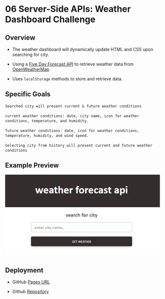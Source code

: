 # 06 Server-Side APIs: Weather Dashboard Challenge


## Overview


* The weather dashboard will dynamically update HTML and CSS upon searching for city. 

* Using a [Five Day Forecast API](https:/openweathermap.org/forecast5) to retrieve weather data from [OpenWeatherMap](https://openweathermap.org/) 

* Uses `localStorage` methods to store and retrieve data.



## Specific Goals

```
Searched city will present current & future weather conditions

current weather conditions: date, city name, icon for weather conditions, temperature, and humidity. 

future weather conditions: date, icon for weather conditions, temperature, humidity, and wind speed.

Selecting city from history will present current and future weather conditions 
```


## Example Preview

![WIP](./assets/images/7pIxbgV.png)



## Deployment

* GitHub [Pages URL](https://seanwsutter.github.io/06-serverapi-challenge-sws/)

* Github [Repository](https://github.com/seanwsutter/06-serverapi-challenge-sws/)




